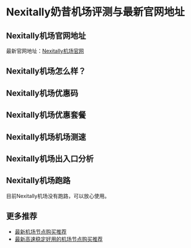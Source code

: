 # Nexitally奶昔机场评测与最新官网地址

## Nexitally机场官网地址
最新官网地址：[Nexitally机场官网](https://jd123.affxc.com/nexitally/)

## Nexitally机场怎么样？


## Nexitally机场优惠码


## Nexitally机场优惠套餐


## Nexitally机场机场测速


## Nexitally机场出入口分析


## Nexitally机场跑路
目前Nexitally机场没有跑路，可以放心使用。

## 更多推荐
 - [最新机场节点购买推荐](https://github.com/jiedian123com)
 - [最新高速稳定好用的机场节点购买推荐](https://www.jiedian123.com/?utm_source=github&utm_medium=jiedian123com-details)
